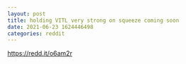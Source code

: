 ```yaml
--- 
layout: post 
title: holding VITL very strong on squeeze coming soon 
date: 2021-06-23 1624446498 
categories: reddit 
--- 
```

https://redd.it/o6am2r